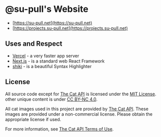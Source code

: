 # @su-pull's Website

- [https://su-pull.net](https://su-pull.net)
- [https://projects.su-pull.net](https://projects.su-pull.net)

## Uses and Respect

- [Vercel](https://vercel.com/) - a very faster app server
- [Next.js](https://nextjs.org/) - is a standard web React Framework
- [shiki](https://shiki.matsu.io/) - is a beautiful Syntax Highlighter

## License

All source code except for [The Cat API](https://thecatapi.com/) is licensed under the [MIT License](https://github.com/su-pull/sentry/blob/main/license).   
other unique content is under [CC BY-NC 4.0](https://creativecommons.org/licenses/by-nc/4.0/).

All cat images used in this project are provided by [The Cat API](https://thecatapi.com/). These images are provided under a non-commercial license.
Please obtain the appropriate license if used.

For more information, see [The Cat API Terms of Use](https://thecatapi.com/terms).
